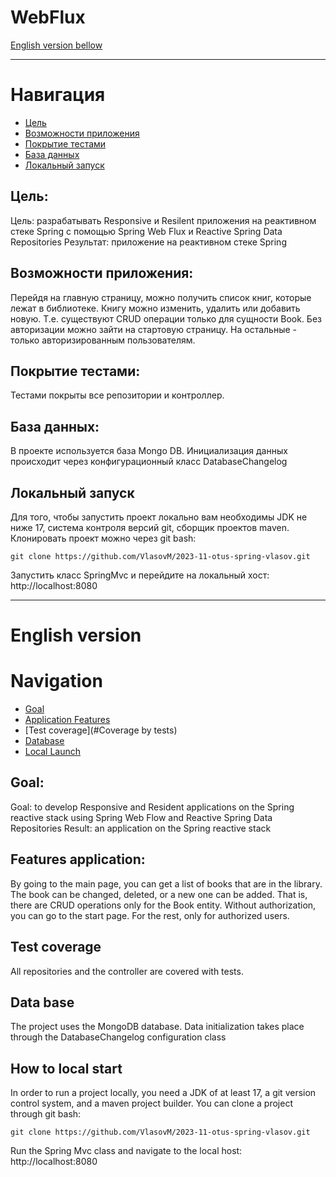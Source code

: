 # WebFlux

[English version bellow](#English-version)
___

# Навигация

- [Цель](#Цель)
- [Возможности приложения](#Возможности-приложения)
- [Покрытие тестами](#Покрытие-тестами)
- [База данных](#База-данных)
- [Локальный запуск](#Локальный-запуск)

## Цель:

Цель: разрабатывать Responsive и Resilent приложения на реактивном стеке Spring c помощью Spring Web Flux и Reactive Spring Data Repositories
Результат: приложение на реактивном стеке Spring

## Возможности приложения:

Перейдя на главную страницу, можно получить список книг, которые лежат в библиотеке.
Книгу можно изменить, удалить или добавить новую.
Т.е. существуют CRUD операции только для сущности Book.
Без авторизации можно зайти на стартовую страницу. На остальные - только авторизированным пользователям.


## Покрытие тестами:

Тестами покрыты все репозитории и контроллер.

## База данных:

В проекте используется база Mongo DB.
Инициализация данных происходит через конфигурационный класс DatabaseChangelog

## Локальный запуск

Для того, чтобы запустить проект локально вам необходимы JDK не ниже 17, система контроля версий git, сборщик проектов
maven. Клонировать проект можно через git bash:

    git clone https://github.com/VlasovM/2023-11-otus-spring-vlasov.git

Запустить класс SpringMvc и перейдите на локальный хост: http://localhost:8080

---

# English version

# Navigation

- [Goal](#Goal)
- [Application Features](#Features-applications)
- [Test coverage](#Coverage by tests)
- [Database](#Database)
- [Local Launch](#Local-launch)

## Goal:

Goal: to develop Responsive and Resident applications on the Spring reactive stack using Spring Web Flow and Reactive Spring Data Repositories
Result: an application on the Spring reactive stack

## Features application:

By going to the main page, you can get a list of books that are in the library.
The book can be changed, deleted, or a new one can be added.
That is, there are CRUD operations only for the Book entity.
Without authorization, you can go to the start page. For the rest, only for authorized users.

## Test coverage

All repositories and the controller are covered with tests.

## Data base

The project uses the MongoDB database.
Data initialization takes place through the DatabaseChangelog configuration class

## How to local start

In order to run a project locally, you need a JDK of at least 17, a git version control system, and a maven project
builder. You can clone a project through git bash:

    git clone https://github.com/VlasovM/2023-11-otus-spring-vlasov.git

Run the Spring Mvc class and navigate to the local host: http://localhost:8080

